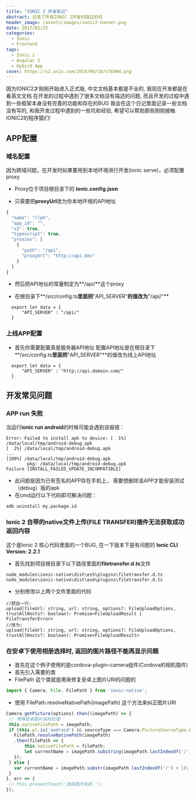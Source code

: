 ```yaml
---
title: "IONIC 2 开发笔记"
abstract: 记录了所有IONIC 2开发时踩过的坑
header_image: /assets/images/ionic2-banner.png
date: 2017/02/25
categories:
  - Ionic
  - Frontend
tags:
  - Ionic 2
  - Angular 2
  - Hybird App
cover: https://s2.ax1x.com/2019/09/18/n7E8Wd.png
---
```


因为IONIC2才刚刚开始进入正式版, 中文文档基本都是不全的, 我现在开发都是在看英文文档
在开发的过程中遇到了很多文档没有描述的问题, 而且开发的过程中遇到一些框架本身没有完善的功能和存在的BUG
我会在这个日记里面记录一些文档没有写的, 和我开发过程中遇到的一些坑和经验, 希望可以帮助那些刚刚接触IONIC2的程序猿们!

## APP配置

### 域名配置
因为跨域问题，在开发时如果要用到本地环境进行开发(ionic serve)，必须配置proxy
- Proxy位于项目根目录下的 **ionic.config.json**
+ 只需要把**proxyUrl**改为你本地环境的API地址

```javascript
{
  "name": "rlph",
  "app_id": "",
  "v2": true,
  "typescript": true,
  "proxies": [
    {
      "path": "/api",
      "proxyUrl": "http://api.dev"
    }
  ]
}
```

+ 然后把API地址的常量制定为**/api/**这个proxy
- 在根目录下**/src/config.ts**里面把**"API_SERVER"**的值改为**"/api/"**

```
  export let data = {
      "API_SERVER" : "/api/"
  }
```


### 上线APP配置
+ 首先你需要配置真是服务器API地址
配置API地址是在根目录下**/src/config.ts**里面把**"API_SERVER"**的值改为线上API地址

```
  export let data = {
      "API_SERVER" : "http://api.domain.com/"
  }
```

## 开发常见问题

### APP run 失败
当运行**ionic run android**的时候可能会遇到该报错：

```
Error: Failed to install apk to device: [  1%] /data/local/tmp/android-debug.apk
[  2%] /data/local/tmp/android-debug.apk
...
[100%] /data/local/tmp/android-debug.apk
        pkg: /data/local/tmp/android-debug.apk
Failure [INSTALL_FAILED_UPDATE_INCOMPATIBLE]
```

- 此问题是因为已有签名的APP存在手机上， 需要想删除该APP才能安装测试（debug）版的apk
- 在cmd运行以下代码即可解决问题：

```
adb uninstall my.package.id
```


### Ionic 2 自带的native文件上传(FILE TRANSFER)插件无法获取成功返回内容
这个是Ionic 2 核心代码里面的一个BUG, 在一下版本下是有问题的
**Ionic CLI Version: 2.2.1**
- 首先找到项目根目录下以下路径里面的**filetransfer.d.ts**文件

```
node_modules\ionic-native\dist\es5\plugins\filetransfer.d.ts
node_modules\ionic-native\dist\esm\plugins\filetransfer.d.ts
```

- 分别修改以上两个文件里面的代码

```
//把这一行:
upload(fileUrl: string, url: string, options?: FileUploadOptions, trustAllHosts?: boolean): Promise<FileUploadResult | FileTransferError>
//改为: 
upload(fileUrl: string, url: string, options?: FileUploadOptions, trustAllHosts?: boolean): Promise<FileUploadResult>
```


### 在安卓下使用相册选择时, 返回的图片路径不能再显示问题
- 首先在这个例子使用的是cordova-plugin-camera组件(Cordova的相机插件)
- 首先引入需要的类
- FilePath 这个类就是用来修复安卓上图片URI的问题的

```typescript
import { Camera, File, FilePath } from 'ionic-native';
```

- 使用 FilePath.resolveNativePath(imagePath) 这个方法来纠正图片URI

```typescript
Camera.getPicture(options).then((imagePath) => {
 // 特殊安卓图片库的处理
 this.nativeFilePath = imagePath;
 if (this.pl.is('android') && sourceType === Camera.PictureSourceType.PHOTOLIBRARY) {
   FilePath.resolveNativePath(imagePath)
   .then(filePath => {
       this.nativeFilePath = filePath;
       let currentName = imagePath.substring(imagePath.lastIndexOf('/') + 1, imagePath.lastIndexOf('?'));
   });
 } else {
   var currentName = imagePath.substr(imagePath.lastIndexOf('/') + 1);
 }
}, err => {
 // this.presentToast('选择图片失败.');
});
```

